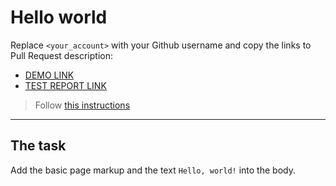 # Hello world
Replace `<your_account>` with your Github username and copy the links to Pull Request description:
- [DEMO LINK](https://MrJumik.github.io/layout_hello-world/)
- [TEST REPORT LINK](https://MrJumik.github.io/layout_hello-world/report/html_report/)

> Follow [this instructions](https://mate-academy.github.io/layout_task-guideline/#how-to-solve-the-layout-tasks-on-github)
___

## The task 
Add the basic page markup and the text `Hello, world!` into the body.
